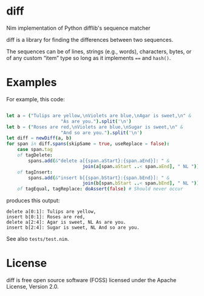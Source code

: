 # diff
Nim implementation of Python difflib's sequence matcher

diff is a library for finding the differences between two sequences.

The sequences can be of lines, strings (e.g., words), characters,
bytes, or of any custom “item” type so long as it implements `==`
and `hash()`.

# Examples

For example, this code:
```nim

let a = ("Tulips are yellow,\nViolets are blue,\nAgar is sweet,\n" &
					"As are you.").split('\n')
let b = ("Roses are red,\nViolets are blue,\nSugar is sweet,\n" &
					"And so are you.").split('\n')
let diff = newDiff(a, b)
for span in diff.spans(skipSame = true, useReplace = false):
	case span.tag
	of tagDelete:
		spans.add(&"delete a[{span.aStart}:{span.aEnd}]: " &
							join(a[span.aStart ..< span.aEnd], " NL "))
	of tagInsert:
		spans.add(&"insert b[{span.bStart}:{span.bEnd}]: " &
							join(b[span.bStart ..< span.bEnd], " NL "))
	of tagEqual, tagReplace: doAssert(false) # Should never occur
```
produces this output:
```
delete a[0:1]: Tulips are yellow,
insert b[0:1]: Roses are red,
delete a[2:4]: Agar is sweet, NL As are you.
insert b[2:4]: Sugar is sweet, NL And so are you.
```

See also `tests/test.nim`.

# License

diff is free open source software (FOSS) licensed under the 
Apache License, Version 2.0.
